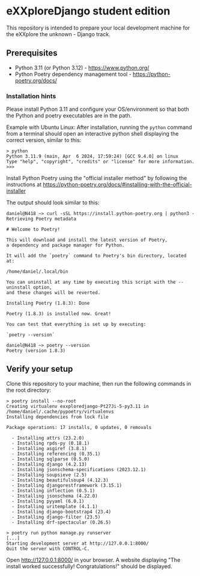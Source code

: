 # eXXploreDjango student edition

This repository is intended to prepare your local development machine
for the eXXplore the unknown - Django track.

## Prerequisites

* Python 3.11 (or Python 3.12) - https://www.python.org/
* Python Poetry dependency management tool - https://python-poetry.org/docs/

### Installation hints

Please install Python 3.11 and configure your OS/environment so that both the Python
and poetry executables are in the path.

Example with Ubuntu Linux: After installation, running the `python` command from a terminal should
open an interactive python shell displaying the correct version, similar to this:
```
> python
Python 3.11.9 (main, Apr  6 2024, 17:59:24) [GCC 9.4.0] on linux
Type "help", "copyright", "credits" or "license" for more information.
>>>
```

Install Python Poetry using the "official installer method" by following the instructions at
https://python-poetry.org/docs/#installing-with-the-official-installer

The output should look similar to this:
```
daniel@N418 ~> curl -sSL https://install.python-poetry.org | python3 -
Retrieving Poetry metadata

# Welcome to Poetry!

This will download and install the latest version of Poetry,
a dependency and package manager for Python.

It will add the `poetry` command to Poetry's bin directory, located at:

/home/daniel/.local/bin

You can uninstall at any time by executing this script with the --uninstall option,
and these changes will be reverted.

Installing Poetry (1.8.3): Done

Poetry (1.8.3) is installed now. Great!

You can test that everything is set up by executing:

`poetry --version`

daniel@N418 ~> poetry --version
Poetry (version 1.8.3)
```

## Verify your setup

Clone this repository to your machine, then run the following commands in the root directory:

```
> poetry install --no-root
Creating virtualenv exxploredjango-Pt27Ji-5-py3.11 in /home/daniel/.cache/pypoetry/virtualenvs
Installing dependencies from lock file

Package operations: 17 installs, 0 updates, 0 removals

  - Installing attrs (23.2.0)
  - Installing rpds-py (0.18.1)
  - Installing asgiref (3.8.1)
  - Installing referencing (0.35.1)
  - Installing sqlparse (0.5.0)
  - Installing django (4.2.13)
  - Installing jsonschema-specifications (2023.12.1)
  - Installing soupsieve (2.5)
  - Installing beautifulsoup4 (4.12.3)
  - Installing djangorestframework (3.15.1)
  - Installing inflection (0.5.1)
  - Installing jsonschema (4.22.0)
  - Installing pyyaml (6.0.1)
  - Installing uritemplate (4.1.1)
  - Installing django-bootstrap4 (23.4)
  - Installing django-filter (23.5)
  - Installing drf-spectacular (0.26.5)
  ```

```
> poetry run python manage.py runserver
[...]
Starting development server at http://127.0.0.1:8000/
Quit the server with CONTROL-C.
```

Open http://127.0.0.1:8000/ in your browser. A website displaying "The install worked successfully! Congratulations!"
should be displayed.

